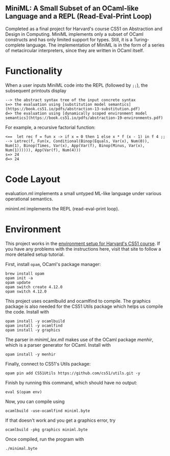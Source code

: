 
## MiniML: A Small Subset of an OCaml-like Language and a REPL (Read-Eval-Print Loop)

Completed as a final project for Harvard's course CS51 on Abstraction and Design in Computing. MiniML implements only a subset of OCaml constructs and has only limited support for types. Still, it is a Turing-complete language. The implementation of MiniML is in the form of a series of metacircular interpreters, since they are written in OCaml itself.

# Functionality
When a user inputs MiniML code into the REPL (followed by `;;`), the subsequent printouts display

```
--> the abstract syntax tree of the input concrete syntax
s=> the evaluation using [substitution model semantics](https://book.cs51.io/pdfs/abstraction-13-substitution.pdf)
d=> the evaluation using [dynamically scoped environment model semantics](https://book.cs51.io/pdfs/abstraction-19-environments.pdf)
```

For example, a recursive factorial function:
```
<==  let rec f = fun x -> if x = 0 then 1 else x * f (x - 1) in f 4 ;;
--> Letrec(f, Fun(x, Conditional(Binop(Equals, Var(x), Num(0)), Num(1), Binop(Times, Var(x), App(Var(f), Binop(Minus, Var(x), Num(1)))))), App(Var(f), Num(4)))
s=> 24
d=> 24
```

# Code Layout
evaluation.ml implements a small untyped ML-like language under
various operational semantics.

miniml.ml implements the REPL (read-eval-print loop).

# Environment
This project works in the [environment setup for Harvard's CS51 course](https://cs51.io/handouts/setup/). If you have any problems with the instructions here, visit that site to follow a more detailed setup tutorial.

First, install `opam`, OCaml's package manager:
```
brew install opam
opam init -a
opam update
opam switch create 4.12.0
opam switch 4.12.0
```

This project uses ocamlbuild and ocamlfind to compile. The graphics package is also needed for the CS51 Utils package which helps us compile the code. Install with
```
opam install -y ocamlbuild
opam install -y ocamlfind
opam install -y graphics
```

The parser in _miniml_lex.mll_ makes use of the OCaml package _menhir_, which is a parser generator for OCaml. 
Install with 
```
opam install -y menhir
```

Finally, connect to CS51's Utils package:
```
opam pin add CS51Utils https://github.com/cs51/utils.git -y
```

Finish by running this command, which should have no output:
```
eval $(opam env)
```

Now, you can compile using 
```
ocamlbuild -use-ocamlfind miniml.byte
```
If that doesn't work and you get a graphics error, try 
```
ocamlbuild -pkg graphics miniml.byte
```
Once compiled, run the program with 
```
./minimal.byte
```
